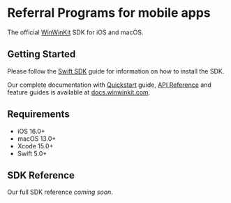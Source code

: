 # Referral Programs for mobile apps

The official [WinWinKit](https://winwinkit.com) SDK for iOS and macOS.

## Getting Started

Please follow the [Swift SDK](https://docs.winwinkit.com/integrations/swift-sdk) guide for information on how to install the SDK.

Our complete documentation with [Quickstart](https://docs.winwinkit.com/quickstart) guide, [API Reference](https://docs.winwinkit.com/api-reference) and feature guides is available at [docs.winwinkit.com](https://docs.winwinkit.com).

## Requirements

- iOS 16.0+
- macOS 13.0+
- Xcode 15.0+
- Swift 5.0+

## SDK Reference

Our full SDK reference _coming soon_.
